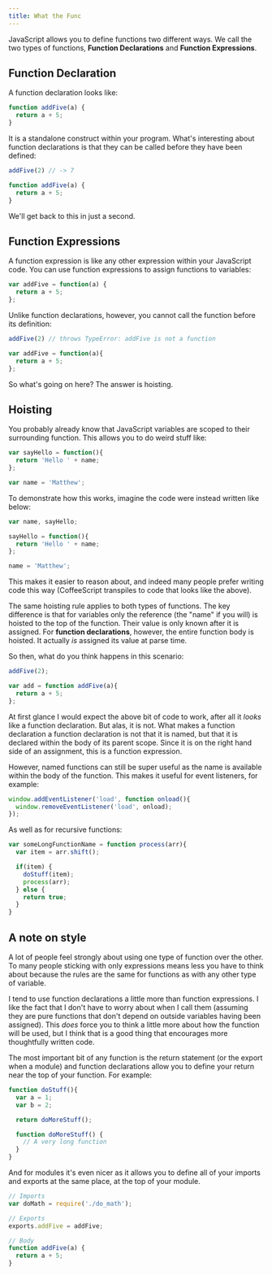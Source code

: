 ```yaml
---
title: What the Func
---
```


JavaScript allows you to define functions two different ways. We call the two types of functions, **Function Declarations** and **Function Expressions**.

## Function Declaration

A function declaration looks like:

```js
function addFive(a) {
  return a + 5;
}
```

It is a standalone construct within your program. What's interesting about function declarations is that they can be called before they have been defined:

```js
addFive(2) // -> 7

function addFive(a) {
  return a + 5;
}
```

We'll get back to this in just a second.

## Function Expressions

A function expression is like any other expression within your JavaScript code. You can use function expressions to assign functions to variables:

```js
var addFive = function(a) {
  return a + 5;
};
```

Unlike function declarations, however, you cannot call the function before its definition:

```js
addFive(2) // throws TypeError: addFive is not a function

var addFive = function(a){
  return a + 5;
};
```

So what's going on here? The answer is hoisting.

## Hoisting

You probably already know that JavaScript variables are scoped to their surrounding function. This allows you to do weird stuff like:

```js
var sayHello = function(){
  return 'Hello ' + name;
};

var name = 'Matthew';
```

To demonstrate how this works, imagine the code were instead written like below:

```js
var name, sayHello;

sayHello = function(){
  return 'Hello ' + name;
};

name = 'Matthew';
```

This makes it easier to reason about, and indeed many people prefer writing code this way (CoffeeScript transpiles to code that looks like the above).

The same hoisting rule applies to both types of functions. The key difference is that for variables only the reference (the "name" if you will) is hoisted to the top of the function. Their value is only known after it is assigned. For **function declarations**, however, the entire function body is hoisted. It actually *is* assigned its value at parse time.

So then, what do you think happens in this scenario:

```js
addFive(2);

var add = function addFive(a){
  return a + 5;
};
```

At first glance I would expect the above bit of code to work, after all it *looks* like a function declaration. But alas, it is not. What makes a function declaration a function declaration is not that it is named, but that it is declared within the body of its parent scope. Since it is on the right hand side of an assignment, this is a function expression.

However, named functions can still be super useful as the name is available within the body of the function. This makes it useful for event listeners, for example:

```js
window.addEventListener('load', function onload(){
  window.removeEventListener('load', onload);
});
```

As well as for recursive functions:

```js
var someLongFunctionName = function process(arr){
  var item = arr.shift();

  if(item) {
    doStuff(item);
    process(arr);
  } else {
    return true;
  }
}
```

## A note on style

A lot of people feel strongly about using one type of function over the other. To many people sticking with only expressions means less you have to think about because the rules are the same for functions as with any other type of variable.

I tend to use function declarations a little more than function expressions. I like the fact that I don't have to worry about when I call them (assuming they are pure functions that don't depend on outside variables having been assigned). This *does* force you to think a little more about how the function will be used, but I think that is a good thing that encourages more thoughtfully written code.

The most important bit of any function is the return statement (or the export when a module) and function declarations allow you to define your return near the top of your function.  For example:

```js
function doStuff(){
  var a = 1;
  var b = 2;

  return doMoreStuff();

  function doMoreStuff() {
    // A very long function
  }
}
```

And for modules it's even nicer as it allows you to define all of your imports and exports at the same place, at the top of your module.

```js
// Imports
var doMath = require('./do_math');

// Exports
exports.addFive = addFive;

// Body
function addFive(a) {
  return a + 5;
}
```
